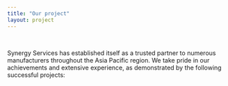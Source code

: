 ```yaml
---
title: "Our project"
layout: project
---
```


&nbsp;

Synergy Services has established itself as a trusted partner to numerous manufacturers throughout the Asia Pacific region. We take pride in our achievements and extensive experience, as demonstrated by the following successful projects:

&nbsp;



